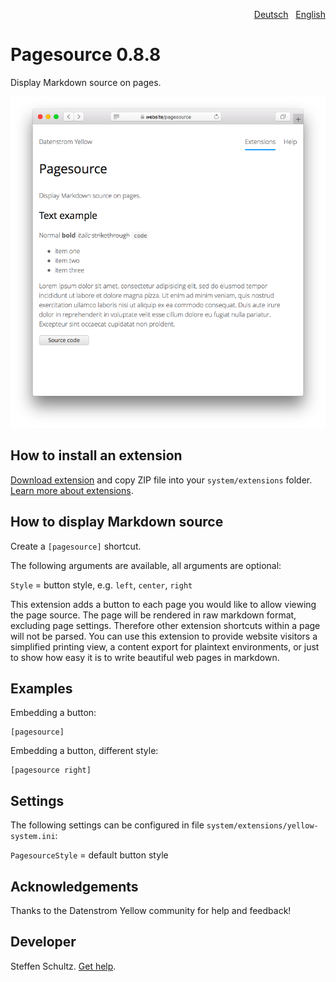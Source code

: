 <p align="right"><a href="README-de.md">Deutsch</a> &nbsp; <a href="README.md">English</a></p>

# Pagesource 0.8.8

Display Markdown source on pages.

<p align="center"><img src="pagesource-screenshot.png?raw=true" alt="Screenshot"></p>

## How to install an extension

[Download extension](https://github.com/schulle4u/yellow-extensions-schulle4u/raw/main/downloads/pagesource.zip) and copy ZIP file into your `system/extensions` folder. [Learn more about extensions](https://github.com/annaesvensson/yellow-update).

## How to display Markdown source

Create a `[pagesource]` shortcut. 

The following arguments are available, all arguments are optional:

`Style` = button style, e.g. `left`, `center`, `right`  

This extension adds a button to each page you would like to allow viewing the page source. The page will be rendered in raw markdown format, excluding page settings. Therefore other extension shortcuts within a page will not be parsed. You can use this extension to provide website visitors a simplified printing view, a content export for plaintext environments, or just to show how easy it is to write beautiful web pages in markdown. 

## Examples

Embedding a button:

    [pagesource]

Embedding a button, different style:

    [pagesource right]

## Settings

The following settings can be configured in file `system/extensions/yellow-system.ini`:

`PagesourceStyle` = default button style

## Acknowledgements

Thanks to the Datenstrom Yellow community for help and feedback!

## Developer

Steffen Schultz. [Get help](https://datenstrom.se/yellow/help/).
